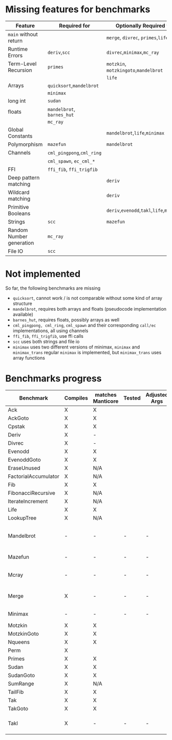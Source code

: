 # Missing features for benchmarks

| Feature                       | Required for              | Optionally Required for                  |
| ----------------------------- | ------------------------- | ---------------------------------------- |
| `main` without return         |                           | `merge`, `divrec`, `primes`,`life`       |
| Runtime Errors                | `deriv`,`scc`             | `divrec`,`minimax`,`mc_ray`              |
| Term-Level Recursion          | `primes`                  | `motzkin`, `motzkingoto`,`mandelbrot`    |
|                               |                           | `life`                                   |
| Arrays                        | `quicksort`,`mandelbrot`  |                                          |
|                               | `minimax`                 |                                          |
| long int                      | `sudan`                   |                                          |
| floats                        | `mandelbrot`, `barnes_hut`|                                          |
|                               | `mc_ray`                  |                                          | 
| Global Constants              |                           | `mandelbrot`,`life`,`minimax`            |
| Polymorphism                  | `mazefun`                 | `mandelbrot`                             |
| Channels                      | `cml_pingpong`,`cml_ring` |                                          |
|                               | `cml_spawn`, `ec_cml_*`   |                                          | 
| FFI                           | `ffi_fib`, `ffi_trigfib`  |                                          |
| Deep pattern matching         |                           | `deriv`                                  |
| Wildcard matching             |                           | `deriv`                                  | 
| Primitive Booleans            |                           | `deriv`,`evenodd`,`takl`,`life`,`minimax`| 
| Strings                       | `scc`                     | `mazefun`                                |
| Random Number generation      | `mc_ray`                  |                                          |
| File IO                       | `scc`                     |                                          |

# Not implemented 

So far, the following benchmarks are missing 

* `quicksort`, cannot work / is not comparable without some kind of array structure
* `mandelbrot`, requires both arrays and floats (pseudocode implementation available)
* `barnes_hut`, requires floats, possibly arrays as well
* `cml_pingpong, cml_ring`, `cml_spawn` and their corresponding `call/ec` implementations, all using channels
* `ffi_fib`, `ffi_trigfib`, use ffi calls
* `scc` uses both strings and file io
* `minimax` uses two different versions of minimax, `minimax` and `minimax_trans`
    regular `minimax` is implemented, but `minimax_trans` uses array functions

# Benchmarks progress 

| Benchmark             | Compiles  | matches Manticore | Tested | Adjusted Args | Notes |
| --------------------- | --------- | ----------------- | ------ | ------------- | ----- |
| Ack                   | X         | X                 | 
| AckGoto               | X         | X                 |
| Cpstak                | X         | X                 |
| Deriv                 | X         | -                 | | | | does not raise runtime errors |
| Divrec                | X         | -                 | | | | does not raise runtime errors |
| Evenodd               | X         | X                 | 
| EvenoddGoto           | X         | X                 |
| EraseUnused           | X         | N/A               |
| FactorialAccumulator  | X         | N/A               |
| Fib                   | X         | X                 |
| FibonacciRecursive    | X         | N/A               |
| IterateIncrement      | X         | N/A               |
| Life                  | X         | X                 |
| LookupTree            | X         | N/A               |
| Mandelbrot            | -         | -                 | - | - | requires floats and arrays |
| Mazefun               | -         | -                 | - | - | requires strings           |
| Mcray                 | -         | -                 | - | - | requires floats and rng    | 
| Merge                 | X         | -                 | - | - | requires runtime errors |
| Minimax               | -         | -                 | - | - | requires arrays
| Motzkin               | X         | X                 |
| MotzkinGoto           | X         | X                 |
| Nqueens               | X         | X                 |
| Perm                  | X         |                   |
| Primes                | X         | X                 |
| Sudan                 | X         | X                 |
| SudanGoto             | X         | X                 |
| SumRange              | X         | N/A               |
| TailFib               | X         | X                 |
| Tak                   | X         | X                 |
| TakGoto               | X         | X                 |
| Takl                  | X         | -                 | - | - | requires runtime errors |
